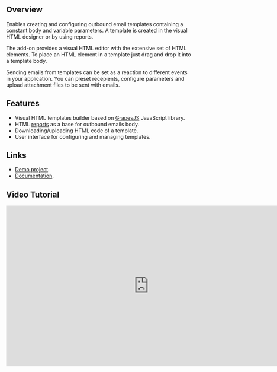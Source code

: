 ## Overview
Enables creating and configuring outbound email templates containing a constant body and variable parameters. A template is created in the visual HTML designer or by using reports.

The add-on provides a visual HTML editor with the extensive set of HTML elements. To place an HTML element in a template just drag and drop it into a template body.

Sending emails from templates can be set as a reaction to different events in your application. You can preset recepients, configure parameters and upload attachment files to be sent with emails.

## Features
- Visual HTML templates builder based on [GrapesJS](https://grapesjs.com/) JavaScript library.
- HTML [reports](https://www.cuba-platform.com/marketplace/reporting) as a base for outbound emails body.
- Downloading/uploading HTML code of a template.
- User interface for configuring and managing templates.

## Links
- [Demo project](https://github.com/cuba-platform/emailtemplate-addon-demo).
- [Documentation](https://github.com/cuba-platform/emailtemplate-addon/blob/master/README.md).

## Video Tutorial
<iframe width="770" height="433" src="https://www.youtube.com/embed/JqRexrg4mAs" frameborder="0" allow="accelerometer; autoplay; encrypted-media; gyroscope; picture-in-picture" allowfullscreen></iframe>